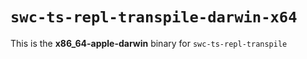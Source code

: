 # `swc-ts-repl-transpile-darwin-x64`

This is the **x86_64-apple-darwin** binary for `swc-ts-repl-transpile`
